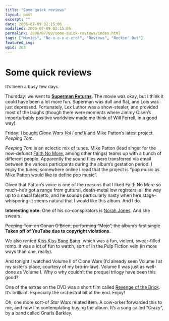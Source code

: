 ```yaml
---
title: "Some quick reviews"
layout: post
excerpt: ""
date: 2006-07-09 02:15:06
modified: 2006-07-09 02:15:06
permalink: 2006/07/08/some-quick-reviews/index.html
tags: ["Movies", "Ne-e-e-e-e-erd!", "Reviews", "Rockin' Out"]
featured_img: 
wpid: 263
---
```


# Some quick reviews

It’s been a busy few days.

Thursday: we went to [**Superman Returns**](http://www.imdb.com/title/tt0348150/). The movie was okay, but I think it could have been a lot more fun. Superman was dull and flat, and Lois was just depressed. Fortunately, Lex Luthor was a show-stealer, and provided most of the laughs (though there were moments where Jimmy Olsen’s imperturbably positive worldview made me think of Will Ferrell, in a good way).

Friday: I bought [*Clone Wars Vol I and II*](http://www.imdb.com/title/tt0361243/) and Mike Patton’s latest project, *Peeping Tom*.

*Peeping Tom* is an eclectic mix of tunes. Mike Patton (lead singer for the now-defunct [Faith No More](http://www.fnm.com/), among other things) teams up with a bunch of different people. Apparently the sound files were transferred via email between the various participants during the album’s gestation period. I enjoy the tunes; somewhere online I read that the project is “pop music as Mike Patton would like to define pop music”.

Given that Patton’s voice is one of the reasons that I liked Faith No More so much–he’s got a range from guttural, death-metal low registers, all the way up to a nasal falsetto, and he sounds particularly nasty when he’s stage-whispering–it seems natural that I would like this album. And I do.

**Interesting note:** One of his co-conspirators is [Norah Jones](http://www.norahjones.com/home.htm). And she swears.

<s>Peeping Tom on Conan O’Brien, performing “Mojo”, the album’s first single</s> **Taken off of YouTube due to copyright violations.**

We also rented [Kiss Kiss Bang Bang](http://www.imdb.com/title/tt0373469/), which was a fun, violent, swear-filled romp. It was a lot of fun to watch, sort of in the Pulp Fiction vein (in more ways than one, really).

And tonight I watched Volume II of Clone Wars (I’d already seen Volume I at my sister’s place, courtesy of my bro-in-law). Volume II was just as well-done as Volume I. Why o why couldn’t the prequel trilogy have been this good?

One of the extras on the DVD was a short film called [Revenge of the Brick](http://www.youtube.com/watch?v=N9iwYDBKw88). It’s brilliant. Especially the orchestral bit at the end. Enjoy!

Oh, one more sort-of *Star Wars* related item. A cow-orker forwarded this to me, and now I’m contemplating buying the album. It’s a song called “Crazy”, by a band called Gnarls Barkley.